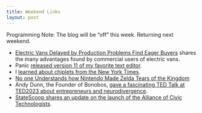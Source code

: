 ```yaml
---
title: Weekend Links
layout: post
---
```

Programming Note: The blog will be “off” this week. Returning next weekend.

- [Electric Vans Delayed by Production Problems Find Eager Buyers](https://www.nytimes.com/2023/05/16/business/energy-environment/electric-vehicle-delivery-vans.html?unlocked_article_code=ydlLo-JYeVLhci1vzX8OHjBXC8aWRO8IYl7Ki-hijNaaAFsAVRpScyAnV2pJB8OWobk--34Z0WkqpxH2tUwtVn8v5TfCzVRaRITigoh8lbk8ekkq74Jg7mg_RA4Z2rAQlCYjefUpUMNrp6oiOG8tCzZbW54rCMVM-EjgNzvuBAgqx2KDuGylrM7OA6OpS2o5zcyNE-O9ec1TKY9HtK2ZoWk6x7uOoSinR6wLvxUg_BcI0nAozfHK5GXwh-xUmYpENIz7h3HAo4JaCHKHl3DtCIRoESlSkR08mRLKTRrOPZBngjVxv6K1SDnSRsORW0v9KeDs-gdzZm63kyPnD10ZyuUxQ8IJNdNetz_sfQPRIYo4QdkQI2jhfdhjYHA&smid=url-share) shares the many advantages found by commercial users of electric vans.
- Panic [released version 11 of my favorite text editor](https://nova.app/releases/).
- I [learned about chiplets from the New York Times](https://www.nytimes.com/2023/05/11/technology/us-chiplets-tech.html?unlocked_article_code=wT7BngLlMuoSxE_0wAr3KFv5Z3rXWizOj3Z8hKG6waQe-8sYUmC1KiaTr2o7GwWJnZ_nHEhN77i9ALB6_krN3B9UlAHQaNZ1Ac6PkNtmqkncLyA6bAh6inKGclq3iH38Re2C-xT0tsQ4mBGChz0fRAO8JDCWObM45DP_AKAqQtRfSaHi-h_joPupWQjxyZp0RXQRxTZq_WBp0gDs1pm_xbUh2u--5FQ3VuKAqfv0UMpzEfENINsbSuCEv0stc53c6A-0aPDWvvYOdtK3XU6hgV8dFnMF1V6JuYzykVA0qEUHJ6FFT2WOWnM0bHPBeqSYIyX0t-9lq3grXqK0cg&smid=url-share).
- [No one Understands how Nintendo Made Zelda Tears of the Kingdom](https://www.forbes.com/sites/paultassi/2023/05/18/no-one-understands-how-nintendo-made-the-legend-of-zelda-tears-of-the-kingdom/)
- Andy Dunn, the Founder of Bonobos, [gave a fascinating TED Talk at TED2023 about entrepreneurs and neurodivergence](https://www.ted.com/talks/andy_dunn_lessons_from_losing_my_mind).
- [StateScoop shares an update on the launch of the Alliance of Civic Technologists](https://statescoop.com/code-for-america-former-brigades-regroup/).